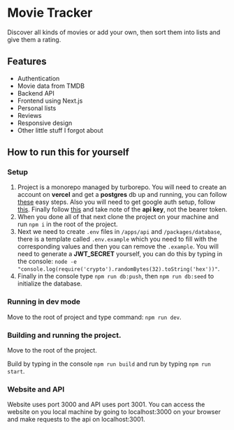 # Movie Tracker

Discover all kinds of movies or add your own, then sort them into lists and give them a rating.

## Features

- Authentication
- Movie data from TMDB
- Backend API
- Frontend using Next.js
- Personal lists
- Reviews
- Responsive design
- Other little stuff I forgot about

## How to run this for yourself

### Setup

1. Project is a monorepo managed by turborepo. You will need to create an account on **vercel** and get a **postgres** db up and running, you can follow [these](https://vercel.com/docs/storage/vercel-postgres/quickstart#create-a-postgres-database) easy steps. Also you will need to get google auth setup, follow [this](https://support.google.com/cloud/answer/6158849?hl=en). Finally follow [this](https://developer.themoviedb.org/docs/getting-started) and take note of the **api key**, not the bearer token.
2. When you done all of that next clone the project on your machine and run `npm i` in the root of the project.
3. Next we need to create `.env` files in `/apps/api` and `/packages/database`, there is a template called `.env.example` which you need to fill with the corresponding values and then you can remove the `.example`. You will need to generate a **JWT_SECRET** yourself, you can do this by typing in the console: `node -e "console.log(require('crypto').randomBytes(32).toString('hex'))"`.
4. Finally in the console type `npm run db:push`, then `npm run db:seed` to initialize the database.

### Running in dev mode

Move to the root of project and type command: `npm run dev`.

### Building and running the project.

Move to the root of the project.

Build by typing in the console `npm run build` and run by typing `npm run start`.

### Website and API
Website uses port 3000 and API uses port 3001. You can access the website on you local machine by going to localhost:3000 on your browser and make requests to the api on localhost:3001.
